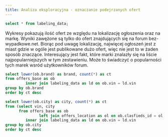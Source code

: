 ```yaml
---
title: Analiza eksploracyjna - oznaczanie podejrzanych ofert
---
```


```sql label
select * from labeling_data;
```
Wykresy pokazują ilość ofert ze względu na lokalizację ogłoszenia oraz na markę. Wyniki zawężone są tylko do ofert znajdujących się na forum bez-wypadkowe.net. Biorąc pod uwagę lokalizację, najwięcej ogłoszeń jest z miast gdzie w ogóle jest publikowane dużo ofert, więc nie jest to w żaden sposób znaczące. Interesujący jest fakt, które marki znalazły się na liście najpopularniejszych w tym zestawieniu. Może to świadczyć o popularności tych marek wsród użytkowników forum. 

```sql label_brand
select lower(ob.brand) as brand, count(*) as ct
from offers_base as ob
         inner join labeling_data as ld on ob.vin = ld.vin
group by ob.brand
order by ct desc
```

<Chart data={label_brand} x=brand y=ct>
    <Bar/>
</Chart>


```sql label_city
select lower(ob.city) as city, count(*) as ct
from (select vin, city
      from offers_base as ob
               left join offers_location as ol on ob.clasfieds_id = ol.clasfieds_id) as ob
         inner join labeling_data as ld on ob.vin = ld.vin
group by ob.city
order by ct desc
```

<Chart data={label_city} x=city y=ct>
    <Bar/>
</Chart>
